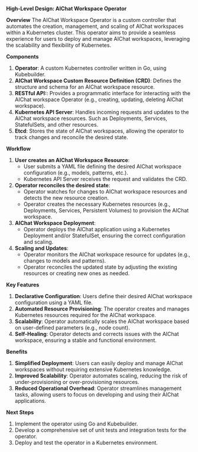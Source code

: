 **High-Level Design: AIChat Workspace Operator**

**Overview**
The AIChat Workspace Operator is a custom controller that automates the creation, management, and scaling of AIChat workspaces within a Kubernetes cluster. This operator aims to provide a seamless experience for users to deploy and manage AIChat workspaces, leveraging the scalability and flexibility of Kubernetes.

**Components**

1. **Operator**: A custom Kubernetes controller written in Go, using Kubebuilder.
2. **AIChat Workspace Custom Resource Definition (CRD)**: Defines the structure and schema for an AIChat workspace resource.
3. **RESTful API:**: Provides a programmatic interface for interacting with the AIChat workspace Operator (e.g., creating, updating, deleting AIChat workspace).
3. **Kubernetes API Server**: Handles incoming requests and updates to the AIChat workspace resources. Such as Deployments, Services, StatefulSets, and other resources.
4. **Etcd**: Stores the state of AIChat workspaces, allowing the operator to track changes and reconcile the desired state.

**Workflow**

1. **User creates an AIChat Workspace Resource**:
	* User submits a YAML file defining the desired AIChat workspace configuration (e.g., models, patterns, etc.).
	* Kubernetes API Server receives the request and validates the CRD.
2. **Operator reconciles the desired state**:
	* Operator watches for changes to AIChat workspace resources and detects the new resource creation.
	* Operator creates the necessary Kubernetes resources (e.g., Deployments, Services, Persistent Volumes) to provision the AIChat workspace.
3. **AIChat Workspace Deployment**:
	* Operator deploys the AIChat application using a Kubernetes Deployment and/or StatefulSet, ensuring the correct configuration and scaling.
4. **Scaling and Updates**:
	* Operator monitors the AIChat workspace resource for updates (e.g., changes to models and patterns).
	* Operator reconciles the updated state by adjusting the existing resources or creating new ones as needed.

**Key Features**

1. **Declarative Configuration**: Users define their desired AIChat workspace configuration using a YAML file.
2. **Automated Resource Provisioning**: The operator creates and manages Kubernetes resources required for the AIChat workspace.
3. **Scalability**: Operator automatically scales the AIChat workspace based on user-defined parameters (e.g., node count).
4. **Self-Healing**: Operator detects and corrects issues with the AIChat workspace, ensuring a stable and functional environment.

**Benefits**

1. **Simplified Deployment**: Users can easily deploy and manage AIChat workspaces without requiring extensive Kubernetes knowledge.
2. **Improved Scalability**: Operator automates scaling, reducing the risk of under-provisioning or over-provisioning resources.
3. **Reduced Operational Overhead**: Operator streamlines management tasks, allowing users to focus on developing and using their AIChat applications.

**Next Steps**

1. Implement the operator using Go and Kubebuilder.
2. Develop a comprehensive set of unit tests and integration tests for the operator.
3. Deploy and test the operator in a Kubernetes environment.
